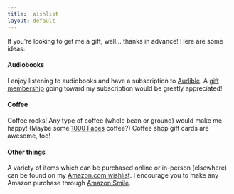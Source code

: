 ```yaml
---
title:  Wishlist
layout: default
---
```

If you're looking to get me a gift, well... thanks in advance! Here are some ideas:

#### Audiobooks

I enjoy listening to audiobooks and have a subscription to [Audible][audible]. A [gift
membership][audible_gift] going toward my subscription would be greatly appreciated!

#### Coffee

Coffee rocks! Any type of coffee (whole bean or ground) would make me happy! (Maybe some [1000
Faces][1000_faces] coffee?) Coffee shop gift cards are awesome, too!

#### Other things

A variety of items which can be purchased online or in-person (elsewhere) can be found on my
[Amazon.com wishlist][amazon_wishlist]. I encourage you to make any Amazon purchase through [Amazon
Smile][amazon_smile].

[audible]:         http://www.audible.com/
[audible_gift]:    http://www.audible.com/mt/giftmembership
[1000_faces]:      http://www.1000facescoffee.com/
[amazon_wishlist]: http://smile.amazon.com/gp/registry/wishlist/?sort=priority
[amazon_smile]:    http://smile.amazon.com/
